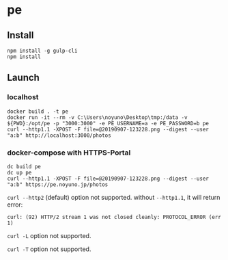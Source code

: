 # pe

## Install

~~~
npm install -g gulp-cli
npm install
~~~

## Launch

### localhost

~~~
docker build . -t pe
docker run -it --rm -v C:\Users\noyuno\Desktop\tmp:/data -v ${PWD}:/opt/pe -p "3000:3000" -e PE_USERNAME=a -e PE_PASSWORD=b pe
curl --http1.1 -XPOST -F file=@20190907-123228.png --digest --user "a:b" http://localhost:3000/photos
~~~

### docker-compose with HTTPS-Portal

~~~
dc build pe
dc up pe
curl --http1.1 -XPOST -F file=@20190907-123228.png --digest --user "a:b" https://pe.noyuno.jp/photos
~~~

`curl --http2` (default) option not supported. without `--http1.1`, it will return error:
~~~
curl: (92) HTTP/2 stream 1 was not closed cleanly: PROTOCOL_ERROR (err 1)
~~~

`curl -L` option not supported.

`curl -T` option not supported.
